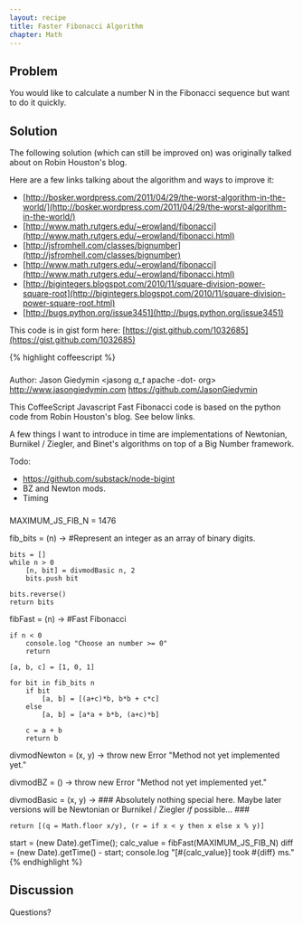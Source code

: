 ```yaml
---
layout: recipe
title: Faster Fibonacci Algorithm
chapter: Math
---
```

## Problem

You would like to calculate a number N in the Fibonacci sequence but want
to do it quickly.

## Solution

The following solution (which can still be improved on) was originally
talked about on Robin Houston's blog.

Here are a few links talking about the algorithm and ways to improve it:
* [http://bosker.wordpress.com/2011/04/29/the-worst-algorithm-in-the-world/](http://bosker.wordpress.com/2011/04/29/the-worst-algorithm-in-the-world/)
* [http://www.math.rutgers.edu/~erowland/fibonacci](http://www.math.rutgers.edu/~erowland/fibonacci.html)
* [http://jsfromhell.com/classes/bignumber](http://jsfromhell.com/classes/bignumber)
* [http://www.math.rutgers.edu/~erowland/fibonacci](http://www.math.rutgers.edu/~erowland/fibonacci.html)
* [http://bigintegers.blogspot.com/2010/11/square-division-power-square-root](http://bigintegers.blogspot.com/2010/11/square-division-power-square-root.html)
* [http://bugs.python.org/issue3451](http://bugs.python.org/issue3451)

This code is in gist form here:
[https://gist.github.com/1032685](https://gist.github.com/1032685)

{% highlight coffeescript %}
###
Author: Jason Giedymin <jasong _a_t_ apache -dot- org>
        http://www.jasongiedymin.com
        https://github.com/JasonGiedymin

This CoffeeScript Javascript Fast Fibonacci code is
based on the python code from Robin Houston's blog.
See below links.

A few things I want to introduce in time are implementations of
Newtonian, Burnikel / Ziegler, and Binet's algorithms on top
of a Big Number framework.

Todo:
- https://github.com/substack/node-bigint
- BZ and Newton mods.
- Timing

###

MAXIMUM_JS_FIB_N = 1476

fib_bits = (n) ->
	#Represent an integer as an array of binary digits.

	bits = []
	while n > 0
    	[n, bit] = divmodBasic n, 2
    	bits.push bit

  	bits.reverse()
  	return bits

fibFast = (n) ->
	#Fast Fibonacci

	if n < 0
		console.log "Choose an number >= 0"
		return

	[a, b, c] = [1, 0, 1]

	for bit in fib_bits n
	    if bit
	    	[a, b] = [(a+c)*b, b*b + c*c]
	    else
	    	[a, b] = [a*a + b*b, (a+c)*b]

	    c = a + b
	  	return b

divmodNewton = (x, y) ->
	throw new Error "Method not yet implemented yet."

divmodBZ = () ->
	throw new Error "Method not yet implemented yet."

divmodBasic = (x, y) ->
	###
	Absolutely nothing special here. Maybe later versions will be Newtonian or
	Burnikel / Ziegler _if_ possible...
	###

	return [(q = Math.floor x/y), (r = if x < y then x else x % y)]

start = (new Date).getTime();
calc_value = fibFast(MAXIMUM_JS_FIB_N)
diff = (new Date).getTime() - start;
console.log "[#{calc_value}] took #{diff} ms."
{% endhighlight %}

## Discussion

Questions?
